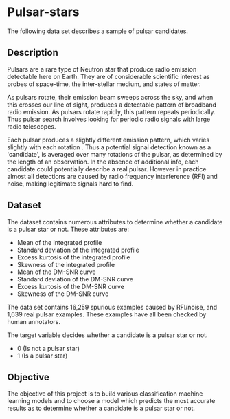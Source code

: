 # Pulsar-stars
The following data set describes a sample of pulsar candidates.

## Description
Pulsars are a rare type of Neutron star that produce radio emission detectable here on Earth. They are of considerable scientific interest as probes of space-time, the inter-stellar medium, and states of matter.

As pulsars rotate, their emission beam sweeps across the sky, and when this crosses our line of sight, produces a detectable pattern of broadband radio emission. As pulsars rotate rapidly, this pattern repeats periodically. Thus pulsar search involves looking for periodic radio signals with large radio telescopes.

Each pulsar produces a slightly different emission pattern, which varies slightly with each rotation . Thus a potential signal detection known as a 'candidate', is averaged over many rotations of the pulsar, as determined by the length of an observation. In the absence of additional info, each candidate could potentially describe a real pulsar. However in practice almost all detections are caused by radio frequency interference (RFI) and noise, making legitimate signals hard to find.

## Dataset
The dataset contains numerous attributes to determine whether a candidate is a pulsar star or not.
These attributes are:
  -  Mean of the integrated profile
  -  Standard deviation of the integrated profile
  -  Excess kurtosis of the integrated profile
  -  Skewness of the integrated profile
  -  Mean of the DM-SNR curve
  -  Standard deviation of the DM-SNR curve
  -  Excess kurtosis of the DM-SNR curve
  -  Skewness of the DM-SNR curve
  
  The data set contains 16,259 spurious examples caused by RFI/noise, and 1,639 real pulsar examples. These examples have all been checked by human annotators.
  
 The target variable decides whether a candidate is a pulsar star or not.
  - 0 (Is not a pulsar star)
  - 1 (Is a pulsar star)
  
 ## Objective
 The objective of this project is to build various classification machine learning models and to choose a model which predicts the most accurate results as to determine whether a candidate is a pulsar star or not.
 
 

